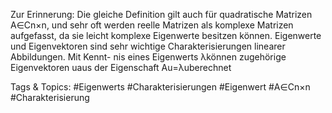 Zur Erinnerung: Die gleiche Definition gilt auch für quadratische Matrizen A∈Cn×n, und sehr oft
werden reelle Matrizen als komplexe Matrizen aufgefasst, da sie leicht komplexe Eigenwerte besitzen
können.
Eigenwerte und Eigenvektoren sind sehr wichtige Charakterisierungen linearer Abbildungen. Mit Kennt-
nis eines Eigenwerts λkönnen zugehörige Eigenvektoren uaus der Eigenschaft Au=λuberechnet

   Tags & Topics:
   #Eigenwerts
   #Charakterisierungen
   #Eigenwert
   #A∈Cn×n
   #Charakterisierung
